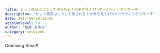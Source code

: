 ```yaml
---
title: ヒット商品はこうして作られる！のぞき見！IT×マーケティングリサーチ
description: "ヒット商品はこうして作られる！のぞき見！IT×マーケティングリサーチ"
date: 2017-09-28 13:05
sessionlevel: 50
author: "色摩 あゆみ"
category: sessions
---
```

Comming Soon!!
